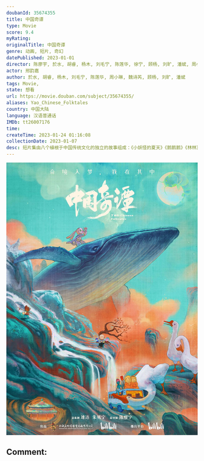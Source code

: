 ```yaml
---
doubanId: 35674355
title: 中国奇谭
type: Movie
score: 9.4
myRating: 
originalTitle: 中国奇谭
genre: 动画, 短片, 奇幻
datePublished: 2023-01-01
director: 陈廖宇, 於水, 胡睿, 杨木, 刘毛宁, 陈莲华, 徐宁, 顾杨, 刘旷, 潘斌, 周小琳, 於水, 胡睿, 徐宁
actor: 邢韵嘉
author: 於水, 胡睿, 杨木, 刘毛宁, 陈莲华, 周小琳, 魏诗芮, 顾杨, 刘旷, 潘斌
tags: Movie, 
state: 想看
url: https://movie.douban.com/subject/35674355/
aliases: Yao_Chinese_Folktales
country: 中国大陆
language: 汉语普通话
IMDb: tt26007176
time: 
createTime: 2023-01-24 01:16:08
collectionDate: 2023-01-07
desc: 短片集由八个植根于中国传统文化的独立的故事组成：《小妖怪的夏天》《鹅鹅鹅》《林林》《乡村巴士带走了王孩儿和神仙》《小满》《玉兔》《小卖部》《飞鸟与鱼》，在观众面前铺陈开一个极具中式想象力和审美魅力的“...
---
```


![image](assets/p2885130077.jpg)

Comment: 
---

